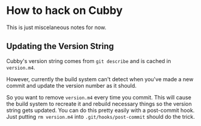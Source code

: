 # How to hack on Cubby

This is just miscelaneous notes for now.

## Updating the Version String

Cubby's version string comes from `git describe` and is cached in `version.m4`.

However, currently the build system can't detect when you've made a new commit
and update the version number as it should.

So you want to remove `version.m4` every time you commit. This will cause the
build system to recreate it and rebuild necessary things so the version string
gets updated. You can do this pretty easily with a post-commit hook. Just
putting `rm version.m4` into `.git/hooks/post-commit` should do the trick.
